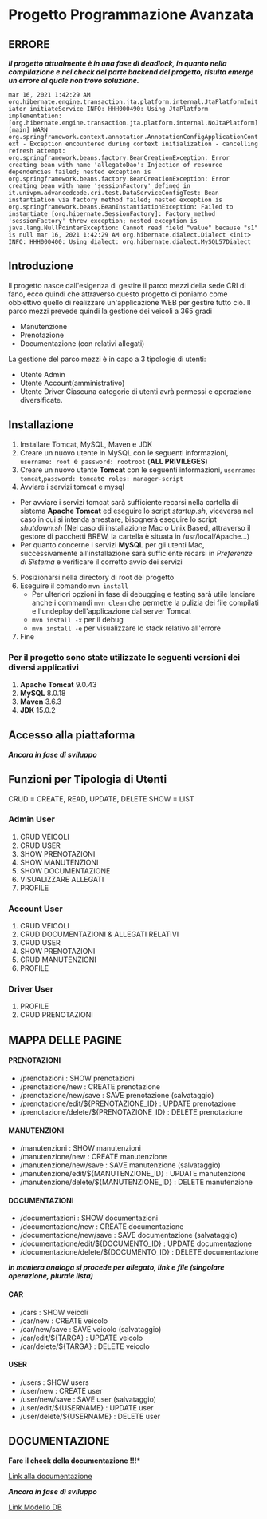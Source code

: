 # Progetto Programmazione Avanzata

## ERRORE 
***Il progetto attualmente è in una fase di deadlock, in quanto nella compilazione e nel check del parte backend del progetto, risulta emerge un errore al quale non trovo soluzione.*** 

`mar 16, 2021 1:42:29 AM org.hibernate.engine.transaction.jta.platform.internal.JtaPlatformInitiator initiateService
INFO: HHH000490: Using JtaPlatform implementation: [org.hibernate.engine.transaction.jta.platform.internal.NoJtaPlatform]
[main] WARN org.springframework.context.annotation.AnnotationConfigApplicationContext - Exception encountered during context initialization - cancelling refresh attempt: org.springframework.beans.factory.BeanCreationException: Error creating bean with name 'allegatoDao': Injection of resource dependencies failed; nested exception is org.springframework.beans.factory.BeanCreationException: Error creating bean with name 'sessionFactory' defined in it.univpm.advancedcode.cri.test.DataServiceConfigTest: Bean instantiation via factory method failed; nested exception is org.springframework.beans.BeanInstantiationException: Failed to instantiate [org.hibernate.SessionFactory]: Factory method 'sessionFactory' threw exception; nested exception is java.lang.NullPointerException: Cannot read field "value" because "s1" is null
mar 16, 2021 1:42:29 AM org.hibernate.dialect.Dialect <init>
INFO: HHH000400: Using dialect: org.hibernate.dialect.MySQL57Dialect`

## Introduzione 
Il progetto nasce dall'esigenza di gestire il parco mezzi della sede CRI di fano, ecco quindi che attraverso questo progetto ci poniamo come obbiettivo quello di realizzare un'applicazione WEB per gestire tutto ciò. Il parco mezzi prevede quindi la gestione dei veicoli a 365 gradi
* Manutenzione
* Prenotazione 
* Documentazione (con relativi allegati)

La gestione del parco mezzi è in capo a 3 tipologie di utenti:
* Utente Admin
* Utente Account(amministrativo)
* Utente Driver 
Ciascuna categorie di utenti avrà permessi e operazione diversificate. 

## Installazione
1. Installare Tomcat, MySQL, Maven e JDK
2. Creare un nuovo utente in MySQL con le seguenti informazioni, `username: root `e` password: rootroot` (**ALL PRIVILEGES**)
3. Creare un nuovo utente **Tomcat** con le seguenti informazioni, `username: tomcat`,` password: tomcat `e` roles: manager-script`
4. Avviare i servizi tomcat e mysql
* Per avviare i servizi tomcat sarà sufficiente recarsi nella cartella di sistema **Apache Tomcat** ed eseguire lo script *startup.sh*, viceversa nel caso in cui si intenda arrestare, bisognerà eseguire lo script *shutdown.sh* (Nel caso di installazione Mac o Unix Based, attraverso il gestore di pacchetti BREW, la cartella è situata in /usr/local/Apache...)
* Per quanto concerne i servizi **MySQL** per gli utenti Mac, successivamente all'installazione sarà sufficiente recarsi in *Preferenze di Sistema* e verificare il corretto avvio dei servizi 
5. Posizionarsi nella directory di root del progetto
6. Eseguire il comando `mvn install`
    * Per ulteriori opzioni in fase di debugging e testing sarà utile lanciare anche i commandi  `mvn clean` che permette la pulizia dei file compilati e l'undeploy dell'applicazione dal server Tomcat 
    * `mvn install -x` per il debug 
    * `mvn install -e` per visualizzare lo stack relativo all'errore 
7. Fine
### Per il progetto sono state utilizzate le seguenti versioni dei diversi applicativi 
1. **Apache Tomcat** 9.0.43 
2. **MySQL** 8.0.18
3. **Maven** 3.6.3 
4. **JDK** 15.0.2 

## Accesso alla piattaforma
***Ancora in fase di sviluppo***

## Funzioni per Tipologia di Utenti

CRUD = CREATE, READ, UPDATE, DELETE 
SHOW = LIST 

### Admin User 
1. CRUD VEICOLI 
2. CRUD USER 
3. SHOW PRENOTAZIONI 
4. SHOW MANUTENZIONI 
5. SHOW DOCUMENTAZIONE 
6. VISUALIZZARE ALLEGATI
7. PROFILE 

### Account User 
1. CRUD VEICOLI 
2. CRUD DOCUMENTAZIONI & ALLEGATI RELATIVI 
3. CRUD USER 
4. SHOW PRENOTAZIONI 
5. CRUD MANUTENZIONI 
6. PROFILE

### Driver User 
1. PROFILE 
2. CRUD PRENOTAZIONI

## MAPPA DELLE PAGINE 
#### PRENOTAZIONI 
- /prenotazioni : SHOW prenotazioni 
- /prenotazione/new : CREATE prenotazione
- /prenotazione/new/save : SAVE prenotazione (salvataggio)
- /prenotazione/edit/${PRENOTAZIONE_ID} : UPDATE prenotazione
- /prenotazione/delete/${PRENOTAZIONE_ID} : DELETE prenotazione 

#### MANUTENZIONI 
- /manutenzioni : SHOW manutenzioni 
- /manutenzione/new : CREATE manutenzione
- /manutenzione/new/save : SAVE manutenzione (salvataggio)
- /manutenzione/edit/${MANUTENZIONE_ID} : UPDATE manutenzione
- /manutenzione/delete/${MANUTENZIONE_ID} : DELETE manutenzione 

#### DOCUMENTAZIONI
- /documentazioni : SHOW documentazioni 
- /documentazione/new : CREATE documentazione
- /documentazione/new/save : SAVE documentazione (salvataggio)
- /documentazione/edit/${DOCUMENTO_ID} : UPDATE documentazione
- /documentazione/delete/${DOCUMENTO_ID} : DELETE documentazione 

***In maniera analoga si procede per allegato, link e file (singolare operazione, plurale lista)***

#### CAR 
- /cars : SHOW veicoli 
- /car/new : CREATE veicolo 
- /car/new/save : SAVE veicolo (salvataggio)
- /car/edit/${TARGA} : UPDATE veicolo
- /car/delete/${TARGA} : DELETE veicolo 

#### USER 
- /users : SHOW users 
- /user/new : CREATE user 
- /user/new/save : SAVE user (salvataggio)
- /user/edit/${USERNAME} : UPDATE user 
- /user/delete/${USERNAME} : DELETE user 

## DOCUMENTAZIONE 
**Fare il check della documentazione !!!***

[Link alla documentazione](https://gitlab.com/bernovschi.denis/esameprogrammazioneavanzata/-/tree/master/doc)

***Ancora in fase di sviluppo***

[Link Modello DB](https://www.google.com)







